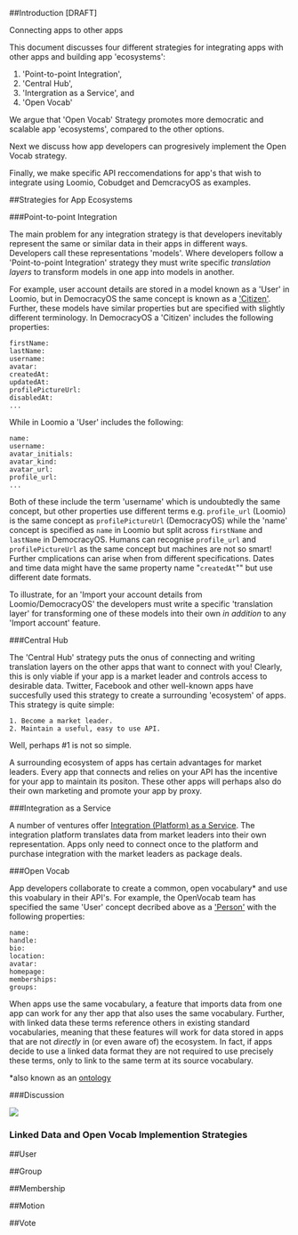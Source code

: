 
##Introduction [DRAFT]

Connecting apps to other apps 

This document discusses four different strategies for integrating apps with other apps and building app 'ecosystems':
 1. 'Point-to-point Integration',
 2. 'Central Hub',
 3. 'Intergration as a Service', and
 4. 'Open Vocab'

We argue that 'Open Vocab' Strategy promotes more democratic and scalable app 'ecosystems', compared to the other options.

Next we discuss how app developers can progresively implement the Open Vocab strategy. 

Finally, we make specific API reccomendations for app's that wish to integrate using Loomio, Cobudget and DemcracyOS as examples.  


##Strategies for App Ecosystems

###Point-to-point Integration

The main problem for any integration strategy is that developers inevitably represent the same or similar data in their apps in different ways. Developers call these representations 'models'. Where developers follow a 'Point-to-point Integration' strategy they must write specific *translation layers* to transform models in one app into models in another. 

For example, user account details are stored in a model known as a 'User' in Loomio, but in DemocracyOS the same concept is known as a ['Citizen'](https://github.com/DemocracyOS/app/blob/development/lib/models/citizen.js). Further, these models have similar properties but are specified with slightly different terminology. In DemocracyOS a 'Citizen' includes the following properties:

```
firstName:
lastName:
username:
avatar:
createdAt:
updatedAt:
profilePictureUrl:
disabledAt:
... 
```

While in Loomio a 'User' includes the following:

```
name:
username:
avatar_initials:
avatar_kind:
avatar_url:
profile_url:
... 
```

Both of these include the term 'username' which is undoubtedly the same concept, but other properties use different terms e.g. ```profile_url``` (Loomio) is the same concept as ```profilePictureUrl``` (DemocracyOS) while the 'name' concept is specified as ```name``` in Loomio but split across ```firstName``` and ```lastName``` in DemocracyOS. Humans can recognise ```profile_url``` and ```profilePictureUrl``` as the same concept but machines are not so smart! Further cmplications can arise when from different specifications. Dates and time data might have the same property name "```createdAt```"" but use different date formats. 

To illustrate, for an 'Import your account details from Loomio/DemocracyOS' the developers must write a specific 'translation layer' for transforming one of these models into their own *in addition* to any 'Import account' feature. 

###Central Hub

The 'Central Hub' strategy puts the onus of connecting and writing translation layers on the other apps that want to connect with you! Clearly, this is only viable if your app is a market leader and controls access to desirable data. Twitter, Facebook and other well-known apps have succesfully used this strategy to create a surrounding 'ecosystem' of apps. This strategy is quite simple:

	1. Become a market leader.
	2. Maintain a useful, easy to use API.

Well, perhaps #1 is not so simple. 

A surrounding ecosystem of apps has certain advantages for market leaders.  Every app that connects and relies on your API has the incentive for your app to maintain its positon. These other apps will perhaps also do their own marketing and promote your app by proxy.

###Integration as a Service

A number of ventures offer [Integration (Platform) as a Service](https://www.mulesoft.com/resources/cloudhub/integration-as-a-service). The integration platform translates data from market leaders into their own representation. Apps only need to connect once to the platform and purchase integration with the market leaders as package deals.

###Open Vocab

App developers collaborate to create a common, open vocabulary* and use this voabulary in their API's. For example, the OpenVocab team has specified the same 'User' concept decribed above as a ['Person'](https://github.com/openvocab/person/blob/master/index.js) with the following properties:
```
name:
handle:
bio:
location:
avatar:
homepage:
memberships:
groups:
```

When apps use the same vocabulary, a feature that imports data from one app can work for any ther app that also uses the same vocabulary. Further, with linked data these terms reference others in existing standard vocabularies, meaning that these features will work for data stored in apps that are not *directly* in (or even aware of) the ecosystem. In fact, if apps decide to use a linked data format they are not required to use precisely these terms, only to link to the same term at its source vocabulary.


*also known as an [ontology](http://en.wikipedia.org/wiki/Ontology_(information_science))

###Discussion



![](https://www.mulesoft.com/sites/default/files/integration-complexity_2.png)

### Linked Data and Open Vocab Implemention Strategies


##User

##Group

##Membership

##Motion 

##Vote